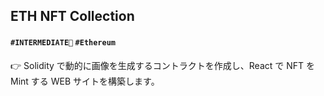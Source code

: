 ## ETH NFT Collection

#### `#INTERMEDIATE🐥` `#Ethereum` 

👉 Solidity で動的に画像を生成するコントラクトを作成し、React で NFT を Mint する WEB サイトを構築します。
